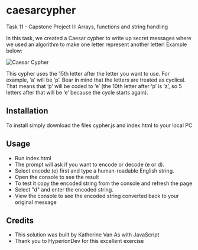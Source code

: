 # caesarcypher
Task 11 - Capstone Project II: Arrays, functions and string handling

In this task, we created a Caesar cypher to write up secret messages where we used an algorithm to make one letter represent another letter! Example below:

![Caesar Cypher](https://upload.wikimedia.org/wikipedia/commons/thumb/4/4a/Caesar_cipher_left_shift_of_3.svg/1280px-Caesar_cipher_left_shift_of_3.svg.png)

This cypher uses the 15th letter after the letter you want to use. For example, ‘a’ will be ‘p’. Bear in mind that the letters are treated as cyclical. That means that ‘p’ will be coded to ‘e’ (the 10th letter after ‘p’ is ‘z’, so 5 letters after that will be ‘e’ because the cycle starts again).

## Installation
To install simply download the files cypher.js and index.html to your local PC

## Usage
* Run index.html
* The prompt will ask if you want to encode or decode (e or d). 
* Select encode (e) first and type a human-readable English string.
* Open the console to see the result
* To test it copy the encoded string from the console and refresh the page
* Select "d" and enter the encoded string. 
* View the console to see the encoded string converted back to your original message

## Credits
* This solution was built by Katherine Van As with JavaScript
* Thank you to HyperionDev for this excellent exercise

